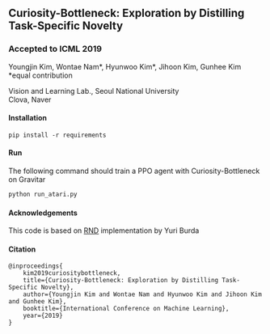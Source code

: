 ## Curiosity-Bottleneck: Exploration by Distilling Task-Specific Novelty ##
### Accepted to ICML 2019
Youngjin Kim, Wontae Nam*, Hyunwoo Kim*, Jihoon Kim, Gunhee Kim<br/>
&#42;equal contribution

Vision and Learning Lab., Seoul National University<br/>
Clova, Naver

#### Installation
```
pip install -r requirements
```

#### Run

The following command should train a PPO agent with Curiosity-Bottleneck on Gravitar
```bash
python run_atari.py
```

#### Acknowledgements
This code is based on [RND](https://github.com/openai/random-network-distillation) implementation by Yuri Burda

#### Citation

```
@inproceedings{
	kim2019curiositybottleneck,
	title={Curiosity-Bottleneck: Exploration by Distilling Task-Specific Novelty},
	author={Youngjin Kim and Wontae Nam and Hyunwoo Kim and Jihoon Kim and Gunhee Kim},
	booktitle={International Conference on Machine Learning},
	year={2019}
}
```

